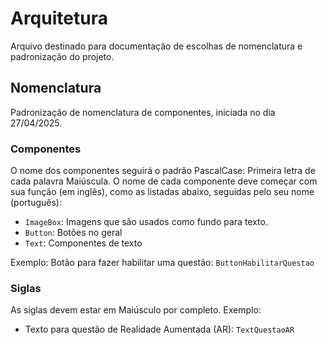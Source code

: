 # Arquitetura

Arquivo destinado para documentação de escolhas de nomenclatura e padronização do projeto.

## Nomenclatura

Padronização de nomenclatura de componentes, iniciada no dia 27/04/2025.

### Componentes

O nome dos componentes seguirá o padrão PascalCase: Primeira letra de cada palavra Maiúscula.
O nome de cada componente deve começar com sua função (em inglês), como as listadas abaixo, seguidas pelo seu nome (português):

- `ImageBox`: Imagens que são usados como fundo para texto.
- `Button`: Botões no geral
- `Text`: Componentes de texto

Exemplo: Botão para fazer habilitar uma questão: `ButtonHabilitarQuestao`

### Siglas

As siglas devem estar em Maiúsculo por completo. Exemplo:

- Texto para questão de Realidade Aumentada (AR): `TextQuestaoAR`
